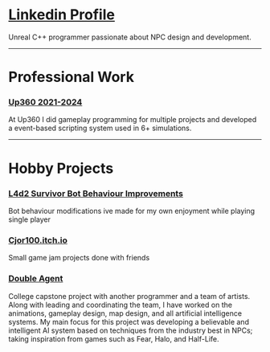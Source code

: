 # [Linkedin Profile](https://www.linkedin.com/in/christophermajorunreal/)
Unreal C++ programmer passionate about NPC design and development. 

* * *

# Professional Work
### [Up360 2021-2024](https://up360.co/portfolio/)
At Up360 I did gameplay programming for multiple projects and developed a event-based scripting system used in 6+ simulations.

* * *

# Hobby Projects
### [L4d2 Survivor Bot Behaviour Improvements](https://github.com/Cjor100/L4d2SurvivorSourcemods)
Bot behaviour modifications ive made for my own enjoyment while playing single player

### [Cjor100.itch.io](https://cjor100.itch.io/)
Small game jam projects done with friends

### [Double Agent](https://cjor100.itch.io/doubleagent)
College capstone project with another programmer and a team of artists. Along with leading and coordinating the team, I have worked on the animations, gameplay design, map design, and all artificial intelligence systems. My main focus for this project was developing a believable and intelligent AI system based on techniques from the 
industry best in NPCs; taking inspiration from games such as Fear, Halo, and Half-Life.
